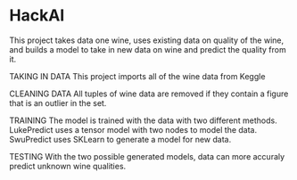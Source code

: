 # HackAI

This project takes data one wine, uses existing data on quality of the wine, and builds a model to take in new data on wine and predict the quality from it.

TAKING IN DATA
This project imports all of the wine data from Keggle

CLEANING DATA
All tuples of wine data are removed if they contain a figure that is an outlier in the set.

TRAINING
The model is trained with the data with two different methods.
LukePredict uses a tensor model with two nodes to model the data.
SwuPredict uses SKLearn to generate a model for new data.

TESTING
With the two possible generated models, data can more accuraly predict unknown wine qualities.